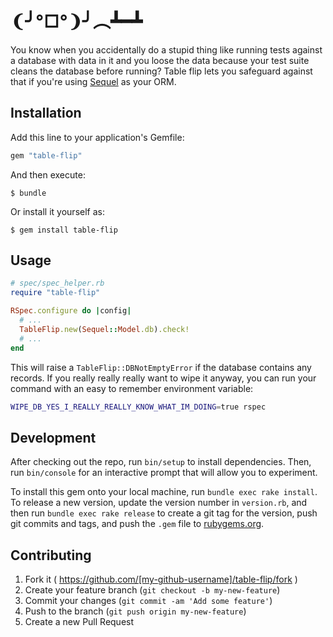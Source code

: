 # ❨╯°□°❩╯︵┻━┻

You know when you accidentally do a stupid thing like running tests against a
database with data in it and you loose the data because your test suite cleans
the database before running? Table flip lets you safeguard against that if
you're using [Sequel](http://sequel.jeremyevans.net/) as your ORM.

## Installation

Add this line to your application's Gemfile:

```ruby
gem "table-flip"
```

And then execute:

    $ bundle

Or install it yourself as:

    $ gem install table-flip

## Usage

```ruby
# spec/spec_helper.rb
require "table-flip"

RSpec.configure do |config|
  # ...
  TableFlip.new(Sequel::Model.db).check!
  # ...
end
```

This will raise a `TableFlip::DBNotEmptyError` if the database contains any
records. If you really really really want to wipe it anyway, you can run your
command with an easy to remember environment variable:

```bash
WIPE_DB_YES_I_REALLY_REALLY_KNOW_WHAT_IM_DOING=true rspec
```

## Development

After checking out the repo, run `bin/setup` to install dependencies. Then, run `bin/console` for an interactive prompt that will allow you to experiment.

To install this gem onto your local machine, run `bundle exec rake install`. To release a new version, update the version number in `version.rb`, and then run `bundle exec rake release` to create a git tag for the version, push git commits and tags, and push the `.gem` file to [rubygems.org](https://rubygems.org).

## Contributing

1. Fork it ( https://github.com/[my-github-username]/table-flip/fork )
2. Create your feature branch (`git checkout -b my-new-feature`)
3. Commit your changes (`git commit -am 'Add some feature'`)
4. Push to the branch (`git push origin my-new-feature`)
5. Create a new Pull Request
